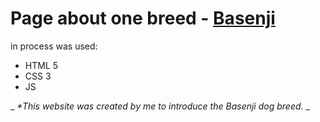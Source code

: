 # Page about one breed - [Basenji](https://elster-qa.github.io/Basenji/)

in process was used:
* HTML 5
* CSS 3
* JS

_ _*This website was created by me to introduce the Basenji dog breed._ _

